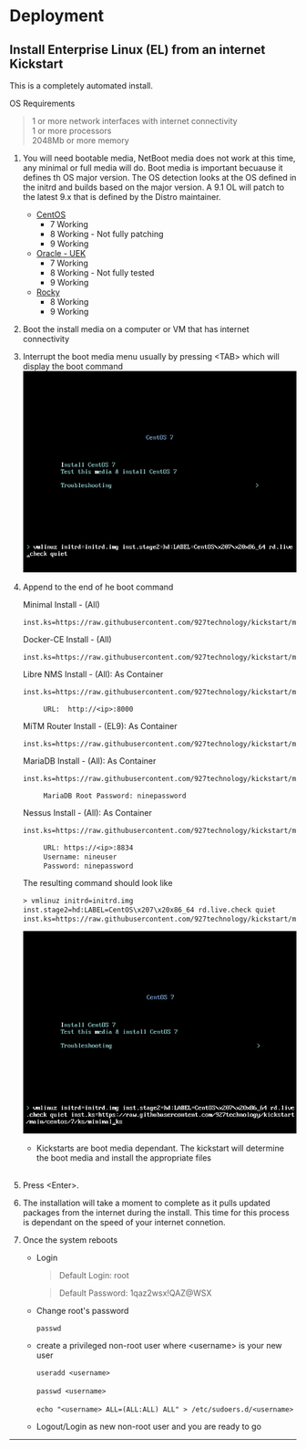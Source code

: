 # Deployment


## Install Enterprise Linux (EL) from an internet Kickstart

This is a completely automated install.   

OS Requirements
> 1 or more network interfaces with internet connectivity </br>
> 1 or more processors </br>
> 2048Mb or more memory 

1. You will need bootable media, NetBoot media does not work at this time, any minimal or full media will do.  Boot media is important becuause it defines th OS major version.  The OS detection looks at the OS defined in the initrd and builds based on the major version.  A 9.1 OL will patch to the latest 9.x that is defined by the Distro maintainer.
    * [CentOS](https://www.centos.org/download/)
        * 7 Working
        * 8 Working - Not fully patching
        * 9 Working
    * [Oracle - UEK](https://yum.oracle.com/oracle-linux-isos.html)
        * 7 Working
        * 8 Working - Not fully tested
        * 9 Working
    * [Rocky](https://rockylinux.org/download/)
        * 8 Working
        * 9 Working
1. Boot the install media on a computer or VM that has internet connectivity
1. Interrupt the boot media menu usually by pressing \<TAB\> which will display the boot command
    ![kickstart1](./docs/images/kickstart1.png "Boot Menu")
1. Append to the end of he boot command
    

    Minimal Install - (All)
    ```
    inst.ks=https://raw.githubusercontent.com/927technology/kickstart/main/distro/el/minimal.ks
    ```   
    
    Docker-CE Install - (All)
    ```
    inst.ks=https://raw.githubusercontent.com/927technology/kickstart/main/distro/el/docker.ks
    ``` 
    
    Libre NMS Install - (All): As Container
    ```
    inst.ks=https://raw.githubusercontent.com/927technology/kickstart/main/distro/el/librenms.ks 
    ```
            URL:  http://<ip>:8000

    MiTM Router Install - (EL9): As Container
    ```
    inst.ks=https://raw.githubusercontent.com/927technology/kickstart/main/distro/el/mitmrouter.ks 
    ```
    MariaDB Install - (All): As Container
    ```
    inst.ks=https://raw.githubusercontent.com/927technology/kickstart/main/distro/el/mariadb.ks 
    ```
            MariaDB Root Password: ninepassword


    Nessus Install - (All): As Container
    ```
    inst.ks=https://raw.githubusercontent.com/927technology/kickstart/main/distro/el/nessus.ks 
    ```
            URL: https://<ip>:8834
            Username: nineuser        
            Password: ninepassword

    

    The resulting command should look like
    ```
    > vmlinuz initrd=initrd.img inst.stage2=hd:LABEL=CentOS\x207\x20x86_64 rd.live.check quiet inst.ks=https://raw.githubusercontent.com/927technology/kickstart/main/distro/el/minimal.ks
    ```

    ![kickstart2](./docs/images/kickstart2.png "Boot Menu 2")

    * Kickstarts are boot media dependant.  The kickstart will determine the boot media and install the appropriate files
    
    </br>

1. Press \<Enter\>.
1. The installation will take a moment to complete as it pulls updated packages from the internet during the install.  This time for this process is dependant on the speed of your internet connetion.
1. Once the system reboots
    * Login

        > Default Login: root

        > Default Password: 1qaz2wsx!QAZ@WSX
    * Change root's password
        ```
        passwd
        ```
    * create a privileged non-root user where \<username\> is your new user
        ```
        useradd <username>

        passwd <username>
        
        echo "<username> ALL=(ALL:ALL) ALL" > /etc/sudoers.d/<username>
        ```
    * Logout/Login as new non-root user and you are ready to go

---


